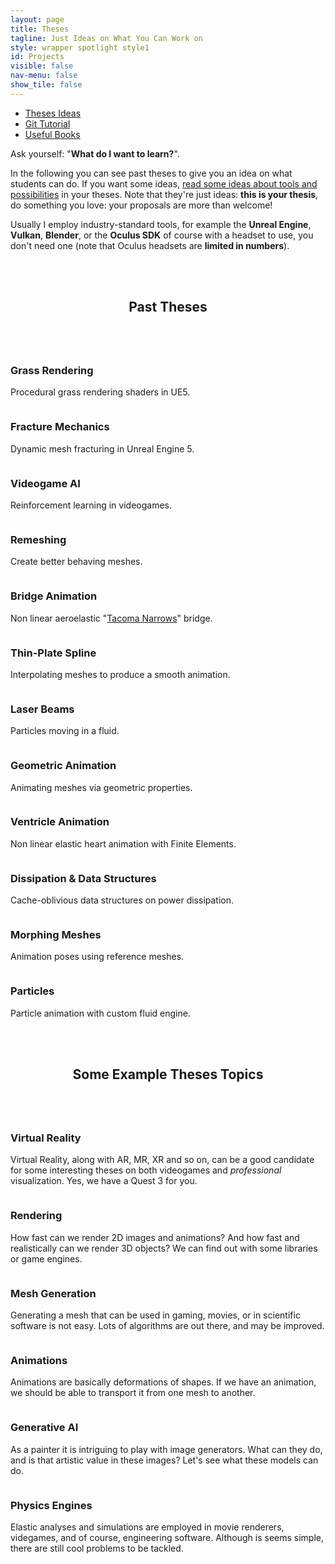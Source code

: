 ```yaml
---
layout: page
title: Theses
tagline: Just Ideas on What You Can Work on
style: wrapper spotlight style1 
id: Projects
visible: false
nav-menu: false
show_tile: false
---
```


<!-- Main -->
<div id="main">
<section>
<div class="inner">


<section class="special">
<ul class="actions fit">
    <li><a href="#example" class="button fit">Theses Ideas</a></li>
    <li><a href="{{site.baseurl}}/pages/git.html" class="button fit special">Git Tutorial</a></li>
	<li><a href="{{site.baseurl}}/pages/readings.html" class="button fit">Useful Books</a></li>
</ul>
</section>

<p>Ask yourself: "<strong>What do I want to learn?</strong>".</p>

<p>In the following you can see past theses to give you an idea on what students can do. If you want some ideas, <a href="#example">read some ideas about tools and possibilities</a> in your theses. Note that they're just ideas: <strong>this is your thesis</strong>, do something you love: your proposals are more than welcome!</p>

<p>Usually I employ industry-standard tools, for example the <strong>Unreal Engine</strong>,  <strong>Vulkan</strong>, <strong>Blender</strong>, or the <strong>Oculus SDK</strong> of course with a headset to use, you don't need one (note that Oculus headsets are <strong>limited in numbers</strong>).</p>



<section id="past"><br/><br/></section>	

<header class="major">
	<h2>Past Theses</h2>
</header>

<div class="row">
	<div class="6u 12u$(medium)">
		<a href="https://youtu.be/QV93VctN4iU" class="image fit"><img src="{{site.baseurl}}/images/grass.jpg" alt="" /></a>
		<h3>Grass Rendering</h3>
		<p>Procedural grass rendering shaders in UE5.</p>
	</div>
	<div class="6u 12u$(medium)">
		<a href="https://youtu.be/lh7Cj9Gufyg" class="image fit"><img src="{{site.baseurl}}/images/fracture.jpg" alt="" /></a>
		<h3>Fracture Mechanics</h3>
		<p>Dynamic mesh fracturing in Unreal Engine 5.</p>
	</div>
</div>
<div class="row">
	<div class="6u 12u$(medium)">
		<a href="https://youtu.be/pv6EaPwbofE" class="image fit"><img src="{{site.baseurl}}/images/reinforced.jpg" alt="" /></a>
		<h3>Videogame AI</h3>
		<p>Reinforcement learning in videogames.</p>
	</div>
	<div class="6u 12u$(medium)">
		<a href="#" class="image fit"><img src="{{site.baseurl}}/images/remeshing.jpg" alt="" /></a>
		<h3>Remeshing</h3>
		<p>Create better behaving meshes.</p>
	</div>
</div>
<div class="row">
	<div class="6u 12u$(medium)">
		<a href="https://youtu.be/grOxbupXbWs" class="image fit"><img src="{{site.baseurl}}/images/deck.jpg" alt="" /></a>
		<h3>Bridge Animation</h3>
		<p>Non linear aeroelastic "<a href="https://www.youtube.com/watch?v=j-zczJXSxnw">Tacoma Narrows</a>" bridge.</p>
	</div>
	<div class="6u 12u$(medium)">
		<a href="https://www.youtube.com/watch?v=E9_Sa3MGnZs&list=PL5zUiVQDL9oRxyEt-yJLm7iykIIYcq8aS&index=8" class="image fit"><img src="{{site.baseurl}}/images/tpsspline.jpg" alt="" /></a>
		<h3>Thin-Plate Spline</h3>
		<p>Interpolating meshes to produce a smooth animation.</p>
	</div>
</div>
<div class="row">
	<div class="6u 12u$(medium)">
		<a href="#" class="image fit"><img src="{{site.baseurl}}/images/laser.jpg" alt="" /></a>
		<h3>Laser Beams</h3>
		<p>Particles moving in a fluid.</p>
	</div>
	<div class="6u 12u$(medium)">
		<a href="https://youtu.be/80b3z1tZrGg" class="image fit"><img src="{{site.baseurl}}/images/curvature-movie.jpg" alt="" /></a>
		<h3>Geometric Animation</h3>
		<p>Animating meshes via geometric properties.</p>
	</div>
</div>
<div class="row">
	<div class="6u 12u$(medium)">
		<a href="https://youtu.be/fRFlH3DdUmw" class="image fit"><img src="{{site.baseurl}}/images/morphing.jpg" alt="" /></a>
		<h3>Ventricle Animation</h3>
		<p>Non linear elastic heart animation with Finite Elements.</p>
	</div>
	<div class="6u 12u$(medium)">
		<a href="https://youtu.be/xHi9S5hnAU8" class="image fit"><img src="{{site.baseurl}}/images/power.jpg" alt="" /></a>
		<h3>Dissipation &amp; Data Structures</h3>
		<p>Cache-oblivious data structures on power dissipation.</p>
	</div>
</div>
<div class="row">
	<div class="6u 12u$(medium)">
		<a href="https://youtu.be/dSc0F9wfTpM" class="image fit"><img src="{{site.baseurl}}/images/wolf.jpg" alt="" /></a>
		<h3>Morphing Meshes</h3>
		<p>Animation poses using reference meshes.</p>
	</div>
	<div class="6u 12u$(medium)">
		<a href="https://youtu.be/WZTUn5dIjFo" class="image fit"><img src="{{site.baseurl}}/images/physics.jpg" alt="" /></a>
		<h3>Particles</h3>
		<p>Particle animation with custom fluid engine.</p>
	</div>
</div>


<section id="example"><br/><br/></section>	

<header class="major">
	<h2>Some Example Theses Topics</h2>
</header>

<div class="row">
	<div class="6u 12u$(medium)">
		<a href="#" class="image fit"><img src="{{site.baseurl}}/images/vr.jpg" alt="" /></a>
		<h3>Virtual Reality</h3>
		<p>Virtual Reality, along with AR, MR, XR and so on, can be a good candidate for some interesting theses on both videogames and <em>professional</em> visualization. Yes, we have a Quest 3 for you.</p>
	</div>
	<div class="6u 12u$(medium)">
		<a href="#" class="image fit"><img src="{{site.baseurl}}/images/render.jpg" alt="" /></a>
		<h3>Rendering</h3>
		<p>How fast can we render 2D images and animations? And how fast and realistically can we render 3D objects? We can find out with some libraries or game engines.</p>
	</div>
</div>
<div class="row">
	<div class="6u 12u$(medium)">
		<a href="#" class="image fit"><img src="{{site.baseurl}}/images/meshgen.jpg" alt="" /></a>
		<h3>Mesh Generation</h3>
		<p>Generating a mesh that can be used in gaming, movies, or in scientific software is not easy. Lots of algorithms are out there, and may be improved.</p>
	</div>
	<div class="6u 12u$(medium)">
		<a href="#" class="image fit"><img src="{{site.baseurl}}/images/animate.jpg" alt="" /></a>
		<h3>Animations</h3>
		<p>Animations are basically deformations of shapes. If we have an animation, we should be able to transport it from one mesh to another.</p>
	</div>
</div>
<div class="row">
	<div class="6u 12u$(medium)">
		<a href="#" class="image fit"><img src="{{site.baseurl}}/images/generators.jpg" alt="" /></a>
		<h3>Generative AI</h3>
		<p>As a painter it is intriguing to play with image generators. What can they do, and is that artistic value in these images? Let's see what these models can do.</p>
	</div>
	<div class="6u 12u$(medium)">
		<a href="#" class="image fit"><img src="{{site.baseurl}}/images/unreal.jpg" alt="" /></a>
		<h3>Physics Engines</h3>
		<p>Elastic analyses and simulations are employed in movie renderers, videgames, and of course, engineering software. Although is seems simple, there are still cool problems to be tackled.</p>
	</div>
</div>


</div>
</section>
</div>